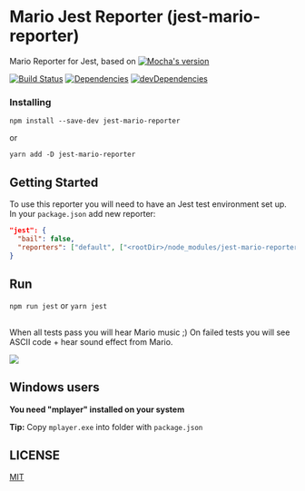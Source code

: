 # Mario Jest Reporter (jest-mario-reporter)
Mario Reporter for Jest, based on [![Mocha's version]()](https://www.npmjs.com/package/mocha-mario-reporter)

[![Build Status](https://travis-ci.org/trembacz/jest-mario-reporter.svg?branch=master)](https://travis-ci.org/trembacz/jest-mario-reporter)
[![Dependencies](https://david-dm.org/trembacz/jest-mario-reporter/status.svg)](https://david-dm.org/trembacz/jest-mario-reporter?view=list) 
[![devDependencies](https://david-dm.org/trembacz/jest-mario-reporter/dev-status.svg)](https://david-dm.org/trembacz/jest-mario-reporter?type=dev&view=list)

### Installing

```npm install --save-dev jest-mario-reporter```

or

```yarn add -D jest-mario-reporter```

## Getting Started

To use this reporter you will need to have an Jest test environment set up.
In your ```package.json``` add new reporter:

```json
"jest": {
  "bail": false,
  "reporters": ["default", ["<rootDir>/node_modules/jest-mario-reporter", {} ]]
}
```

## Run

```npm run jest``` 
or 
```yarn jest```

##
When all tests pass you will hear Mario music ;)
On failed tests you will see ASCII code + hear sound effect from Mario.

![](http://i.imgur.com/PbkhOBZ.jpg)

## Windows users
**You need "mplayer" installed on your system**

**Tip:** Copy ```mplayer.exe``` into folder with ```package.json```

## LICENSE
[MIT](LICENSE)
